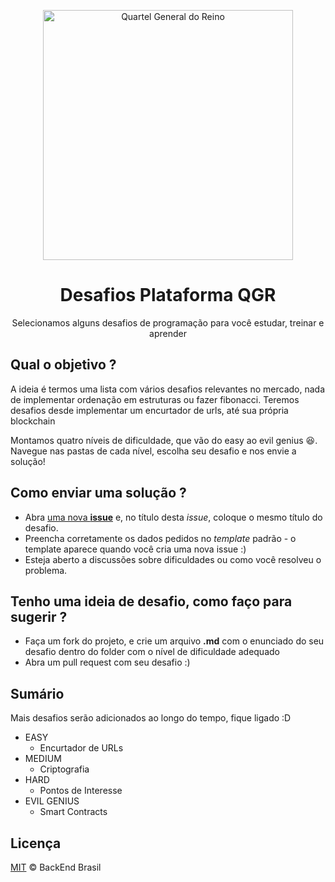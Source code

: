 <p align="center">
 <img src="http://localhost:3000/static/media/logo-qgr.cae8c0d6.png" width="400" alt="Quartel General do Reino">
</p>
<h1 align="center">Desafios Plataforma QGR </h1>
<p align="center">Selecionamos alguns desafios de programação para você estudar, treinar e aprender</p>

## Qual o objetivo ?

A ideia é termos uma lista com vários desafios relevantes no mercado, nada de implementar ordenação em estruturas ou fazer fibonacci. Teremos desafios desde implementar um encurtador de urls, até sua própria blockchain  

Montamos quatro níveis de dificuldade, que vão do easy ao evil genius :laughing:. Navegue nas pastas de cada nível, escolha seu desafio e nos envie a solução!


## Como enviar uma solução ?

- Abra [uma nova **issue**](https://github.com/backend-br/desafios/issues/new) e, no título  desta _issue_, coloque o mesmo título do desafio.
- Preencha corretamente os dados pedidos no _template_ padrão - o template aparece quando você cria uma nova issue :)
- Esteja aberto a discussões sobre dificuldades ou como você resolveu o problema.


## Tenho uma ideia de desafio, como faço para sugerir ?
- Faça um fork do projeto, e crie um arquivo **.md** com o enunciado do seu desafio dentro do folder com o nível de dificuldade adequado
- Abra um pull request com seu desafio :)


## Sumário
Mais desafios serão adicionados ao longo do tempo, fique ligado :D
 * EASY
   * Encurtador de URLs
 * MEDIUM
   * Criptografia
 * HARD
   * Pontos de Interesse
 * EVIL GENIUS
   * Smart Contracts




## Licença

[MIT](/LICENSE) &copy; BackEnd Brasil
